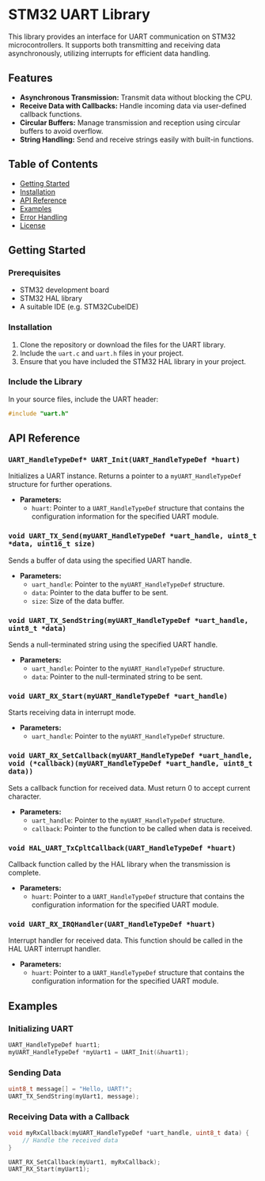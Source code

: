 # STM32 UART Library

This library provides an interface for UART communication on STM32 microcontrollers. It supports both transmitting and receiving data asynchronously, utilizing interrupts for efficient data handling.

## Features

- **Asynchronous Transmission:** Transmit data without blocking the CPU.
- **Receive Data with Callbacks:** Handle incoming data via user-defined callback functions.
- **Circular Buffers:** Manage transmission and reception using circular buffers to avoid overflow.
- **String Handling:** Send and receive strings easily with built-in functions.

## Table of Contents

- [Getting Started](#getting-started)
- [Installation](#installation)
- [API Reference](#api-reference)
- [Examples](#examples)
- [Error Handling](#error-handling)
- [License](#license)

## Getting Started

### Prerequisites

- STM32 development board
- STM32 HAL library
- A suitable IDE (e.g. STM32CubeIDE)

### Installation

1. Clone the repository or download the files for the UART library.
2. Include the `uart.c` and `uart.h` files in your project.
3. Ensure that you have included the STM32 HAL library in your project.

### Include the Library

In your source files, include the UART header:

```c
#include "uart.h"
```

## API Reference

### `UART_HandleTypeDef* UART_Init(UART_HandleTypeDef *huart)`

Initializes a UART instance. Returns a pointer to a `myUART_HandleTypeDef` structure for further operations.

- **Parameters:**
  - `huart`: Pointer to a `UART_HandleTypeDef` structure that contains the configuration information for the specified UART module.

### `void UART_TX_Send(myUART_HandleTypeDef *uart_handle, uint8_t *data, uint16_t size)`

Sends a buffer of data using the specified UART handle.

- **Parameters:**
  - `uart_handle`: Pointer to the `myUART_HandleTypeDef` structure.
  - `data`: Pointer to the data buffer to be sent.
  - `size`: Size of the data buffer.

### `void UART_TX_SendString(myUART_HandleTypeDef *uart_handle, uint8_t *data)`

Sends a null-terminated string using the specified UART handle.

- **Parameters:**
  - `uart_handle`: Pointer to the `myUART_HandleTypeDef` structure.
  - `data`: Pointer to the null-terminated string to be sent.

### `void UART_RX_Start(myUART_HandleTypeDef *uart_handle)`

Starts receiving data in interrupt mode.

- **Parameters:**
  - `uart_handle`: Pointer to the `myUART_HandleTypeDef` structure.

### `void UART_RX_SetCallback(myUART_HandleTypeDef *uart_handle, void (*callback)(myUART_HandleTypeDef *uart_handle, uint8_t data))`

Sets a callback function for received data. Must return 0 to accept current character.

- **Parameters:**
  - `uart_handle`: Pointer to the `myUART_HandleTypeDef` structure.
  - `callback`: Pointer to the function to be called when data is received.

### `void HAL_UART_TxCpltCallback(UART_HandleTypeDef *huart)`

Callback function called by the HAL library when the transmission is complete.

- **Parameters:**
  - `huart`: Pointer to a `UART_HandleTypeDef` structure that contains the configuration information for the specified UART module.

### `void UART_RX_IRQHandler(UART_HandleTypeDef *huart)`

Interrupt handler for received data. This function should be called in the HAL UART interrupt handler.

- **Parameters:**
  - `huart`: Pointer to a `UART_HandleTypeDef` structure that contains the configuration information for the specified UART module.

## Examples

### Initializing UART

```c
UART_HandleTypeDef huart1;
myUART_HandleTypeDef *myUart1 = UART_Init(&huart1);
```

### Sending Data

```c
uint8_t message[] = "Hello, UART!";
UART_TX_SendString(myUart1, message);
```

### Receiving Data with a Callback

```c
void myRxCallback(myUART_HandleTypeDef *uart_handle, uint8_t data) {
    // Handle the received data
}

UART_RX_SetCallback(myUart1, myRxCallback);
UART_RX_Start(myUart1);
```
